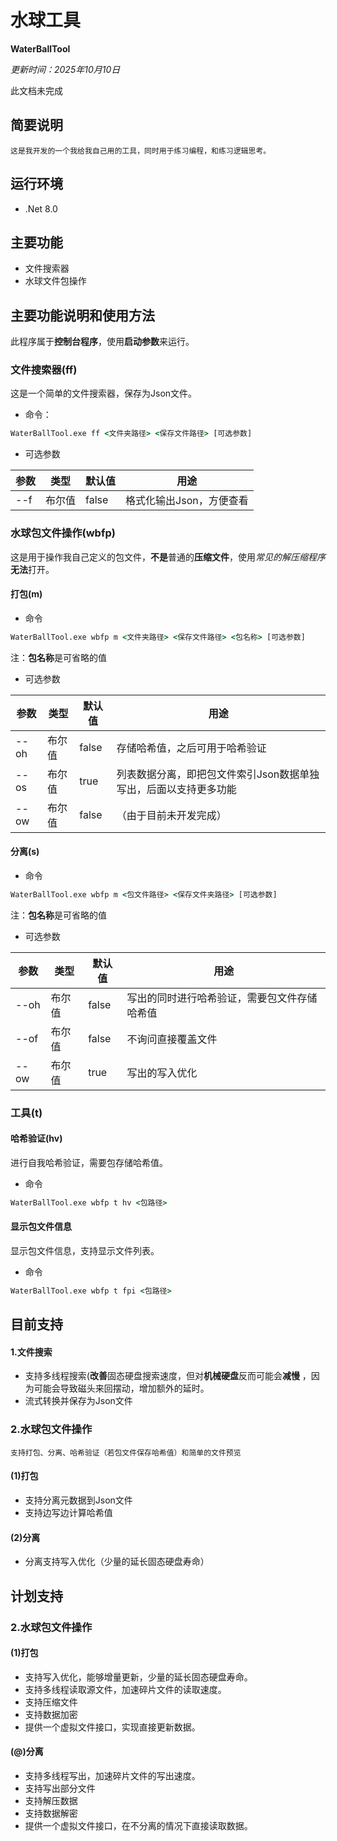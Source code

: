 # 水球工具
**WaterBallTool**

*更新时间：2025年10月10日*

此文档未完成

## 简要说明
    这是我开发的一个我给我自己用的工具，同时用于练习编程，和练习逻辑思考。

## 运行环境
- .Net 8.0

## 主要功能
- 文件搜索器
- 水球文件包操作

## 主要功能说明和使用方法
此程序属于**控制台程序**，使用**启动参数**来运行。

### 文件搜索器(ff)
这是一个简单的文件搜索器，保存为Json文件。
- 命令：

~~~cmd
WaterBallTool.exe ff <文件夹路径> <保存文件路径> [可选参数]
~~~
- 可选参数

|参数|类型|默认值|用途|
|-|-|-|-|
|--f|布尔值|false|格式化输出Json，方便查看|

### 水球包文件操作(wbfp)
这是用于操作我自己定义的包文件，**不是**普通的**压缩文件**，使用*常见的解压缩程序* **无法**打开。
#### 打包(m)
- 命令
~~~cmd
WaterBallTool.exe wbfp m <文件夹路径> <保存文件路径> <包名称> [可选参数]
~~~
注：**包名称**是可省略的值
- 可选参数

|参数|类型|默认值|用途|
|-|-|-|-|
|--oh|布尔值|false|存储哈希值，之后可用于哈希验证|
|--os|布尔值|true|列表数据分离，即把包文件索引Json数据单独写出，后面以支持更多功能|
|--ow|布尔值|false|（由于目前未开发完成）|写入优化。**警告**:此功能未开发完成，加此参数会导致不可用。|

#### 分离(s)
- 命令
~~~cmd
WaterBallTool.exe wbfp m <包文件路径> <保存文件夹路径> [可选参数]
~~~
注：**包名称**是可省略的值
- 可选参数

|参数|类型|默认值|用途|
|-|-|-|-|
|--oh|布尔值|false|写出的同时进行哈希验证，需要包文件存储哈希值|
|--of|布尔值|false|不询问直接覆盖文件|
|--ow|布尔值|true|写出的写入优化|
### 工具(t)
#### 哈希验证(hv)
进行自我哈希验证，需要包存储哈希值。
- 命令
~~~cmd
WaterBallTool.exe wbfp t hv <包路径>
~~~
#### 显示包文件信息
显示包文件信息，支持显示文件列表。
- 命令
~~~cmd
WaterBallTool.exe wbfp t fpi <包路径>
~~~

## 目前支持

#### 1.文件搜索
- 支持多线程搜索(**改善**固态硬盘搜索速度，但对**机械硬盘**反而可能会**减慢** ，因为可能会导致磁头来回摆动，增加额外的延时。
- 流式转换并保存为Json文件
### 2.水球包文件操作
    支持打包、分离、哈希验证（若包文件保存哈希值）和简单的文件预览
#### (1)打包
- 支持分离元数据到Json文件
- 支持边写边计算哈希值
#### (2)分离
- 分离支持写入优化（少量的延长固态硬盘寿命）


## 计划支持
### 2.水球包文件操作
#### (1)打包
- 支持写入优化，能够增量更新，少量的延长固态硬盘寿命。
- 支持多线程读取源文件，加速碎片文件的读取速度。
- 支持压缩文件
- 支持数据加密
- 提供一个虚拟文件接口，实现直接更新数据。
#### (@)分离
- 支持多线程写出，加速碎片文件的写出速度。
- 支持写出部分文件
- 支持解压数据
- 支持数据解密
- 提供一个虚拟文件接口，在不分离的情况下直接读取数据。
